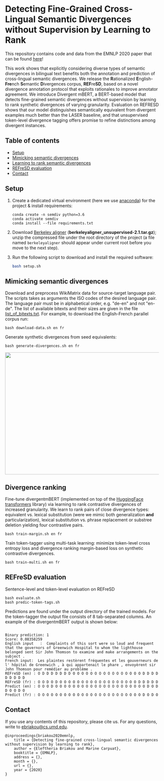 # Detecting Fine-Grained Cross-Lingual Semantic Divergences without Supervision by Learning to Rank

This repository contains code and data from the EMNLP 2020 paper that can be found [here]()!

This work shows that explicitly considering diverse types of semantic divergences in bilingual text benefits both the
annotation and prediction of cross-lingual semantic divergences. We release the **R**ationalized
**E**nglish-**Fre**nch **S**emantic **D**ivergences corpus, **REF**re**SD**, based on a novel divergence annotation protocol that exploits
rationales to improve annotator agreement. We introduce Divergent mBERT, a BERT-based model that detects fine-grained
semantic divergences without supervision by learning to rank synthetic divergences of varying granularity.
Evaluation on REFRESD shows that our model distinguishes semantically equivalent from divergent examples much better
than the LASER baseline, and that unsupervised token-level divergence tagging offers promise to refine distinctions
among divergent instances.


## Table of contents

- [Setup](#setup)
- [Mimicking semantic divergences](#Mimicking-semantic-divergences)
- [Learning to rank semantic divergences](#divergence-ranking)
- [REFreSD evaluation](#refresd-evaluation)
- [Contact](#contact)

## Setup

1. Create a dedicated virtual environment (here we use [anaconda](https://anaconda.org)) for the project & install requirements:

    ```
    conda create -n semdiv python=3.6
    conda activate semdiv
    conda install --file requirements.txt
    ```

2. Download [Berkeley aligner](https://code.google.com/archive/p/berkeleyaligner/downloads) (**berkeleyaligner_unsupervised-2.1.tar.gz**); 
unzip the compressed file under the root directory of the project (a file named ```berkeleyaligner``` should appear under current root before you move to the next step).

3. Run the following script to download and install the required software: 

    ```bash
    bash setup.sh
    ```

## Mimicking semantic divergences

Download and preprocess WikiMatrix data for source-target language pair.
The scripts takes as arguments the ISO codes of the desired language pair.
The language pair must be in alphabetical order, e.g. "de-en" and not "en-de". 
The list of available bitexts and their sizes are given in the file [list_of_bitexts.txt](https://github.com/facebookresearch/LASER/blob/master/tasks/WikiMatrix/list_of_bitexts.txt). 
For example, to download the English-French parallel corpus run:

    
    bash download-data.sh en fr 
    

Generate synthetic divergences from seed equivalents:

    bash generate-divergences.sh en fr 
    
<p align="center">
    <img  src="static/sem_div_video_ele.gif" width="600" height="400" />
</p>

## Divergence ranking

Fine-tune divergentmBERT (implemented on top of the [HuggingFace transformers](https://github.com/huggingface/transformers) library) 
via learning to rank contrastive divergences of increased granularity. We learn to rank pairs of close divergence types: equivalent vs. lexical substitution (were we mimic both generalization **and** particularization), lexical substitution vs. phrase replacement or substree deletion yielding four contrastive pairs.


    bash train-margin.sh en fr 

Train token-tagger using multi-task learning:
minimize token-level cross entropy loss and divergence ranking
margin-based loss on synthetic contrastive divergences.

    bash train-multi.sh en fr  

## REFreSD evaluation

Sentence-level and token-level evaluation on REFreSD

    bash evaluate.sh
    bash predic-token-tags.sh
    
Predictions are found under the output directory of the trained models. For the token-tagger the output file consists of 8 tab-separated columns. An example of the divergentmBERT output is shown below:

```

Binary prediction: 1
Score: 0.08358259
English input   :  Complaints of this sort were so loud and frequent that the governors of Greenwich Hospital to whom the lighthouse belonged sent Sir John Thomson to examine and make arrangements on the subject .
French input:  Les plaintes restèrent fréquentes et les gouverneurs de l' hôpital de Greenwich , à qui appartenait le phare , envoyèrent sir John Thomson pour remédier au problème .
REFreSD (en) : O D D D D D D D O O O O O O O O O O O O O O O O D D D D D D D D D     
REFreSD (fr) : O O D O D O O O O O O O O O O O O O O O O O O D D D D D
Predict (en) : O O O D O O O O O O O O O O O O O O O O O O O O O D O D D O O D O  
Predict (fr) : O O O O O O O O O O O O O O O O O O O O O O O O D O D O
```

## Contact

If you use any contents of this repository, please cite us. For any questions, write to ebriakou@cs.umd.edu.

```
@inproceedings{briakou2020emnlp,
    title = {Detecting fine-grained cross-lingual semantic divergences without supervision by learning to rank},
    author = {Eleftheria Briakou and Marine Carpuat},
    booktitle = {EMNLP},
    address = {},
    month = {},
    url = {},
    year = {2020}
}
```
